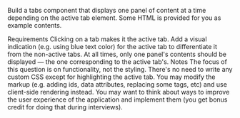 Build a tabs component that displays one panel of content at a time depending on the active tab element. Some HTML is provided for you as example contents.

Requirements
Clicking on a tab makes it the active tab. Add a visual indication (e.g. using blue text color) for the active tab to differentiate it from the non-active tabs.
At all times, only one panel's contents should be displayed — the one corresponding to the active tab's.
Notes
The focus of this question is on functionality, not the styling. There's no need to write any custom CSS except for highlighting the active tab.
You may modify the markup (e.g. adding ids, data attributes, replacing some tags, etc) and use client-side rendering instead.
You may want to think about ways to improve the user experience of the application and implement them (you get bonus credit for doing that during interviews).